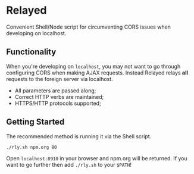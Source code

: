 Relayed
=======

Convenient Shell/Node script for circumventing CORS issues when developing on localhost.

Functionality
-------

When you're developing on `localhost`, you may not want to go through configuring CORS when making AJAX requests. Instead Relayed relays **all** requests to the foreign server via localhost.

* All parameters are passed along;
* Correct HTTP verbs are maintained;
* HTTPS/HTTP protocols supported;

Getting Started
-------

The recommended method is running it via the Shell script.

```
./rly.sh npm.org 80
```

Open `localhost:8910` in your browser and npm.org will be returned. If you want to go further then add `./rly.sh` to your `$PATH`!